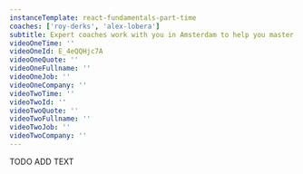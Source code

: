 ```yaml
---
instanceTemplate: react-fundamentals-part-time
coaches: ['roy-derks', 'alex-lobera']
subtitle: Expert coaches work with you in Amsterdam to help you master React without having to cut into valuable work-days
videoOneTime: ''
videoOneId: E_4eQQHjc7A
videoOneQuote: ''
videoOneFullname: ''
videoOneJob: ''
videoOneCompany: ''
videoTwoTime: ''
videoTwoId: ''
videoTwoQuote: ''
videoTwoFullname: ''
videoTwoJob: ''
videoTwoCompany: ''
---
```


TODO ADD TEXT
